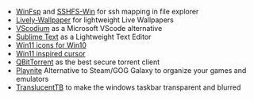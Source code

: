 
* [WinFsp](https://github.com/winfsp/winfsp) and [SSHFS-Win](https://github.com/winfsp/sshfs-win) for ssh mapping in file explorer
* [Lively-Wallpaper](https://rocksdanister.github.io/lively/) for lightweight Live Wallpapers
* [VScodium](https://vscodium.com/) as a Microsoft VScode alternative
* [Sublime Text](https://www.sublimetext.com/) as a Lightweight Text Editor
* [Win11 icons for Win10](https://www.deviantart.com/niivu/art/Windows-11-Icon-Themes-874289797)
* [Win11 inspired cursor](https://www.deviantart.com/jepricreations/art/Windows-11-Cursors-Concept-v2-886489356)
* [QBitTorrent](https://www.qbittorrent.org/) as the best secure torrent client
* [Playnite](https://playnite.link/) Alternative to Steam/GOG Galaxy to organize your games and emulators
* [TranslucentTB](https://github.com/TranslucentTB/TranslucentTB) to make the windows taskbar transparent and blurred
